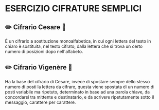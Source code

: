 # ESERCIZIO CIFRATURE SEMPLICI

## ✏️ Cifrario Cesare 📜

È un cifrario a sostituzione monoalfabetica, in cui ogni lettera del testo in chiaro è sostituita, nel testo cifrato, dalla lettera che si trova un certo numero di posizioni dopo nell'alfabeto.

## ✏️ Cifrario Vigenère 📜

Ha la base del cifrario di Cesare, invece di spostare sempre dello stesso numero di posti la lettera da cifrare, questa viene spostata di un numero di posti variabile ma ripetuto, determinato in base ad una parola chiave, da concordarsi tra mittente e destinatario, e da scrivere ripetutamente sotto il messaggio, carattere per carattere.

